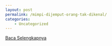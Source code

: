 ```yaml
---
layout: post
permalink: /mimpi-dijemput-orang-tak-dikenal/
categories:
    - Uncategorized
---
```


[Baca Selengkapnya](/08)